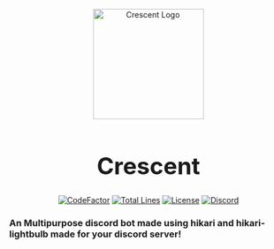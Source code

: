 <div align="center">
    <p style="margin-bottom: 0 !important;">
        <img alt="Crescent Logo" src="https://cdn.discordapp.com/avatars/1001734823926308935/5add224df73464c70ff8c0a3732002b7.png?size=1024" width=200>
    </p>
    <h1 style="font-size: 3em">Crescent</h1>

[![CodeFactor](https://www.codefactor.io/repository/github/SawshaDev/CrescentBot/badge)](https://www.codefactor.io/repository/github/SawshaDev/CrescentBot/)
[![Total Lines](https://img.shields.io/tokei/lines/github/SawshaDev/CrescentBot)](https://github.com/SawshaDev/CrescentBot)
[![License](https://img.shields.io/badge/license-GPL_3.0-success)](./LICENSE)
[![Discord](https://img.shields.io/discord/944535258722861106?color=success&label=discord&logo=discord&logoColor=white)](https://discord.gg/S8rWDRU82W)
</div>

### An Multipurpose discord bot made using hikari and hikari-lightbulb made for your discord server!
